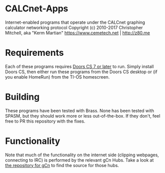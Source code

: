 # CALCnet-Apps
Internet-enabled programs that operate under the CALCnet graphing calculator networking protocol
Copyright (c) 2010-2017 Christopher Mitchell, aka "Kerm Martian"
https://www.cemetech.net | http://z80.me

Requirements
============
Each of these programs requires [Doors CS 7 or later](https://www.cemetech.net/dcs) to run. Simply install Doors CS, then either run these programs from the Doors CS desktop or (if you enable HomeRun) from the TI-OS homescreen.

Building
========
These programs have been tested with Brass. None has been tested with SPASM, but they should work more or less out-of-the-box. If they don't, feel free to PR this repository with the fixes.

Functionality
=============
Note that much of the functionality on the internet side (clipping webpages, connecting to IRC) is performed by the relevant gCn Hubs. Take a look at [the repository for gCn](https://github.com/KermMartian/gcn) to find the source for those hubs.